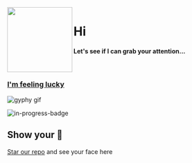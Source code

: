 <img align="left" height="150" src="https://user-images.githubusercontent.com/5083214/156877684-70d66b18-8bc3-46c2-8979-c2725767fd69.gif">

# Hi
#### Let's see if I can grab your attention...

<br/>

### [I'm feeling lucky](https://fct5mvs0s5.execute-api.us-east-2.amazonaws.com)
![gyphy gif](https://media0.giphy.com/media/gTnVdixTkV8HU6iSZN/giphy.gif?cid=bfae73223nlf01bh297rirtiasqlw34b0b6vx5sxwno5ce1t&rid=giphy.gif&ct=g)

![in-progress-badge](https://img.shields.io/badge/IN-PROGRESS-brightgreen)

## Show your 💓
[Star our repo](https://github.com/ajorquera/ajorquera) and see your face here


